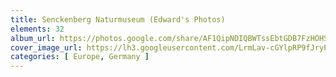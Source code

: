 ```yaml
---
title: Senckenberg Naturmuseum (Edward's Photos)
elements: 32
album_url: https://photos.google.com/share/AF1QipNDIQBWTssEbtGDB7FzHOHSN3Fh5J71y8sTB3YNqnk-m8wfGi2kZSimAZiXIsU20Q?key=Z3J1UmUwWGN3c1ktTVQ5LWxWT2NfVUQ2ZkJtVFZ3
cover_image_url: https://lh3.googleusercontent.com/LrmLav-cGYlpRP9fJryPyympnl8LSvKY_3dZnjUcAUqryrsAMjYMpY8u9peOq51rRItJL795H-5ECGr_otFxPs0PIxpzFZXYU2fhAAHeJ3BqNBMSbbAYpZyjhdO6mZxkQS7loe_gxeEDwOUN1dEPKDcxHDyCDhJ_8ipSL4kEn06iGMo_akwNQeDYX9iQo_sxrgJ_Dh_v5Uh6EMHoberJVVUS6ztE5J52lppK9LA72D-uGQOp8o0lkc3QS3rPZ3cGxR3wNYjwCaNw-gCV5T6CaPNDZF7Ykot10tYreIS70Gt6caocJo2XJ3Xpc9R0qtwG1qTasCmwpsTbOzgQqp7GuwhCBtnMkbmQ9ZtVtUaWSO5n3bIwbG50p94GHG-kISK_kJO1heYT7Jzy-_BrqQQroX3p47B3SFgaVTUNhVHnBxTj2B_VkQr5sa-yogGT_RPFEHqIUcxfn4f9vOUn_dPkFK-gq4IU9ok0sNWH7zZz7SRLZz5xf6bVTkWqF430vK3yPsa_vgwt6U4tQAln422OUVKcSoQ3aWuqxWkstxLDCBzGFfBTr4zAC2K1oZtRoH9SnkDuvGOpiAOvs8qqClZXwCuF_hS6BJH5pToFZIn2oJBebQokL-Co0KtIcWr15s8XCu_FCClRTeX5H24M2zbH9wrW0g=s195-p-k-no
categories: [ Europe, Germany ]
---
```

